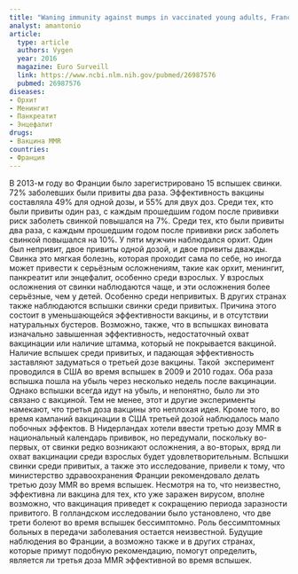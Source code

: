 ```yaml
---
title: "Waning immunity against mumps in vaccinated young adults, France 2013"
analyst: amantonio
article:
  type: article
  authors: Vygen
  year: 2016
  magazine: Euro Surveill
  link: https://www.ncbi.nlm.nih.gov/pubmed/26987576
  pubmed: 26987576
diseases:
- Орхит
- Менингит
- Панкреатит
- Энцефалит
drugs:
- Вакцина MMR
countries:
- Франция
---
```


В 2013-м году во Франции было зарегистрировано 15 вспышек свинки. 72% заболевших были привиты два раза. Эффективность вакцины составляла 49% для одной дозы, и 55% для двух доз.
Среди тех, кто были привиты один раз, с каждым прошедшим годом после прививки риск заболеть свинкой повышался на 7%.
Среди тех, кто были привиты два раза, с каждым прошедшим годом после прививки риск заболеть свинкой повышался на 10%.
У пяти мужчин наблюдался орхит. Один был непривит, двое привиты одной дозой, и двое привиты дважды.
Свинка это мягкая болезнь, которая проходит сама по себе, но иногда может привести к серьёзным осложнениям, такие как орхит, менингит, панкреатит или энцефалит, особенно среди взрослых. У взрослых осложнения от свинки наблюдаются чаще, и эти осложнения более серьёзные, чем у детей. Особенно среди непривитых.
В других странах также наблюдаются вспышки свинки среди привитых. Причина этого состоит в уменьшающейся эффективности вакцины, и в отсутствии натуральных бустеров. Возможно, также, что в вспышках виновата изначально завышенная эффективность, недостаточный охват вакцинации или наличие штамма, который не покрывается вакциной.
Наличие вспышек среди привитых, и падающая эффективность заставляют задуматься о третьей дозе вакцины. Такой  эксперимент проводился в США во время вспышек в 2009 и 2010 годах. Оба раза вспышка пошла на убыль через несколько недель после вакцинации. Однако вспышки всегда идут на убыль, и непонятно, было ли это связано с вакциной. Тем не менее, этот и другие эксперименты намекают, что третья доза вакцины это неплохая идея. Кроме того, во время кампаний вакцинации в США третьей дозой наблюдалось мало побочных эффектов.
В Нидерландах хотели ввести третью дозу MMR в национальный календарь прививок, но передумали, поскольку во-первых, от свинки редко возникают осложнения, а во-вторых, вряд ли охват вакцинации среди взрослых будет удовлетворительным.
Вспышки свинки среди привитых, а также это исследование, привели к тому, что министерство здравоохранения Франции рекомендовало делать третью дозу MMR во время вспышек. Несмотря на то, что неизвестно, эффективна ли вакцина для тех, кто уже заражен вирусом, вполне возможно, что вакцинация приведет к сокращению периода заразности привитого.
В голландском исследовании было установлено, что две трети болеют во время вспышек бессимптомно. Роль бессимптомных больных в передачи заболевания остается неизвестной.
Будущие наблюдения во Франции, а возможно также и в других странах, которые примут подобную рекомендацию, помогут определить, является ли третья доза MMR эффективной во время вспышек.
